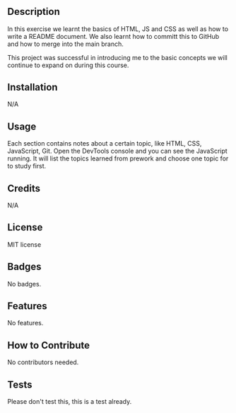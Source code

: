 # <Beginning Coding Steps>

## Description

In this exercise we learnt the basics of HTML, JS and CSS as well as how to write a README document. We also learnt how to committ this to GitHub and how to merge into the main branch.

This project was successful in introducing me to the basic concepts we will continue to expand on during this course.

## Installation

N/A

## Usage

Each section contains notes about a certain topic, like HTML, CSS, JavaScript, Git. Open the DevTools console and you can see the JavaScript running. It will list the topics learned from prework and choose one topic for to study first.

## Credits

N/A

## License

MIT license

## Badges

No badges.

## Features

No features.

## How to Contribute

No contributors needed.

## Tests

Please don't test this, this is a test already.